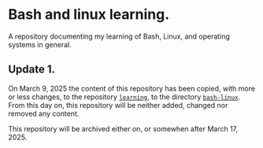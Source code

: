 # Bash and linux learning.

A repository documenting my learning of Bash, Linux, and operating systems in general.

## Update 1.

On March 9, 2025 the content of this repository has been copied, with more or less changes, to the repository [`learning`](https://github.com/decision-making-mike/learning), to the directory [`bash-linux`](https://github.com/decision-making-mike/learning/tree/main/bash-linux). From this day on, this repository will be neither added, changed nor removed any content.

This repository will be archived either on, or somewhen after March 17, 2025.
